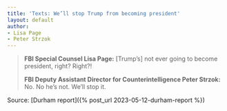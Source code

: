 ```yaml
---
title: 'Texts: We’ll stop Trump from becoming president'
layout: default
author:
- Lisa Page
- Peter Strzok
---
```


> **FBI Special Counsel Lisa Page:** [Trump’s] not ever going to become president, right? Right?!
>
> **FBI Deputy Assistant Director for Counterintelligence Peter Strzok:** No. No he’s not. We’ll stop it.

Source: [Durham report]({% post_url 2023-05-12-durham-report %})
